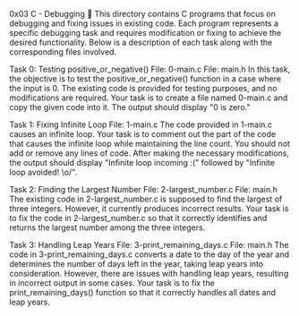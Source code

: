 0x03 C - Debugging 🐞
This directory contains C programs that focus on debugging and fixing issues in existing code. Each program represents a specific debugging task and requires modification or fixing to achieve the desired functionality. Below is a description of each task along with the corresponding files involved.

Task 0: Testing positive_or_negative()
File: 0-main.c
File: main.h
In this task, the objective is to test the positive_or_negative() function in a case where the input is 0. The existing code is provided for testing purposes, and no modifications are required. Your task is to create a file named 0-main.c and copy the given code into it. The output should display "0 is zero."

Task 1: Fixing Infinite Loop
File: 1-main.c
The code provided in 1-main.c causes an infinite loop. Your task is to comment out the part of the code that causes the infinite loop while maintaining the line count. You should not add or remove any lines of code. After making the necessary modifications, the output should display "Infinite loop incoming :(" followed by "Infinite loop avoided! \o/".

Task 2: Finding the Largest Number
File: 2-largest_number.c
File: main.h
The existing code in 2-largest_number.c is supposed to find the largest of three integers. However, it currently produces incorrect results. Your task is to fix the code in 2-largest_number.c so that it correctly identifies and returns the largest number among the three integers.

Task 3: Handling Leap Years
File: 3-print_remaining_days.c
File: main.h
The code in 3-print_remaining_days.c converts a date to the day of the year and determines the number of days left in the year, taking leap years into consideration. However, there are issues with handling leap years, resulting in incorrect output in some cases. Your task is to fix the print_remaining_days() function so that it correctly handles all dates and leap years.


